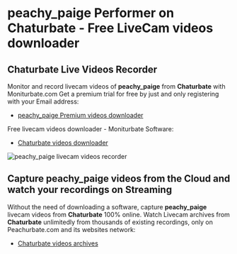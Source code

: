 # peachy_paige Performer on Chaturbate - Free LiveCam videos downloader

## Chaturbate Live Videos Recorder

Monitor and record livecam videos of **peachy_paige** from **Chaturbate** with Moniturbate.com
Get a premium trial for free by just and only registering with your Email address:
* [peachy_paige Premium videos downloader](https://moniturbate.com/request-demo-licence-key.html)

Free livecam videos downloader - Moniturbate Software:
* [Chaturbate videos downloader](https://moniturbate.com/moniturbate-download-software.html)

![peachy_paige livecam videos recorder](https://peachurnet.com/templates/moniturbate-software.png)


## Capture peachy_paige videos from the Cloud and watch your recordings on Streaming

Without the need of downloading a software, capture **peachy_paige** livecam videos from **Chaturbate** 100% online.
Watch Livecam archives from **Chaturbate** unlimitedly from thousands of existing recordings, only on Peachurbate.com and its websites network:
* [Chaturbate videos archives](https://peachurnet.com/)